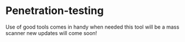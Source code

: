 # Penetration-testing
Use of good tools comes in handy when needed this tool will be a mass scanner new updates will come soon!
